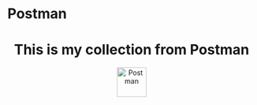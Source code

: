 # Postman

<h1 align="center">
This is my collection from Postman</h1>


<div align="center">
<img src= "https://drive.google.com/uc?export=download&confirm=no_antivirus&id=1hdw3eZFGswGVgZX19krDZ-94tUowdJpT"  title="Postman" alt="Postman" width="60" height="60"/>
</div>

